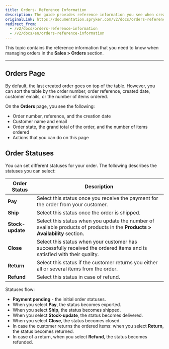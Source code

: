 ```yaml
---
title: Orders- Reference Information
description: The guide provides reference information you see when creating, updating and viewing order details in the Back Office.
originalLink: https://documentation.spryker.com/v2/docs/orders-reference-information
redirect_from:
  - /v2/docs/orders-reference-information
  - /v2/docs/en/orders-reference-information
---
```


This topic contains the reference information that you need to know when managing orders in the **Sales > Orders** section.
***

## Orders Page
By default, the last created order goes on top of the table. However, you can sort the table by the order number, order reference, created date, customer emails, or the number of items ordered.

On the **Orders** page, you see the following:
* Order number, reference, and the creation date
* Customer name and email
* Order state, the grand total of the order, and the number of items ordered
* Actions that you can do on this page

## Order Statuses
You can set different statuses for your order. The following describes the statuses you can select:

| Order Status| Description |
| --- | --- |
| **Pay** | Select this status once you receive the payment for the order from your customer. |
| **Ship** | Select this status once the order is shipped.|
| **Stock-update** | Select this status when you update the number of available products of products in the **Products > Availability** section. |
|  **Close**| Select this status when your customer has successfully received the ordered items and is satisfied with their quality.|
| **Return** | Select this status if the customer returns you either all or several items from the order.  |
|**Refund**|Select this status in case of refund.|

Statuses flow:
* **Payment pending** - the initial order statuses.
* When you select **Pay**, the status becomes exported.
* When you select **Ship**, the status becomes shipped.
* When you select **Stock-update**, the status becomes delivered.
* When you select **Close**, the status becomes closed.
* In case the customer returns the ordered items: when you select **Return**, the status becomes returned.
* In case of a return, when you select **Refund**, the status becomes refunded.

